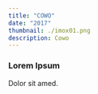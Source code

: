 ```yaml
---
title: "COWO"
date: "2017"
thumbnail: ./imox01.png
description: Cowo
---
```


### Lorem Ipsum

Dolor sit amed.